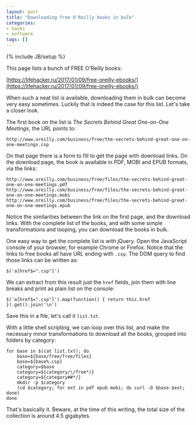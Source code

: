 ```yaml
---
layout: post
title: "Downloading free O'Reilly books in bulk"
categories:
- hacks
- software
tags: []
---
```

{% include JB/setup %}

This page lists a bunch of FREE O'Reilly books:

[https://lifehacker.ru/2017/01/09/free-oreilly-ebooks/](https://lifehacker.ru/2017/01/09/free-oreilly-ebooks/)

When such a neat list is available,
downloading them in bulk can become very easy sometimes.
Luckily that is indeed the case for this list.
Let's take a closer look.

The first book on the list is *The Secrets Behind Great One-on-One Meetings*,
the URL points to:

    http://www.oreilly.com/business/free/the-secrets-behind-great-one-on-one-meetings.csp

On that page there is a form to fill to get the page with download links.
On the download page, the book is available in PDF, MOBI and EPUB formats,
via the links:

    http://www.oreilly.com/business/free/files/the-secrets-behind-great-one-on-one-meetings.pdf
    http://www.oreilly.com/business/free/files/the-secrets-behind-great-one-on-one-meetings.mobi
    http://www.oreilly.com/business/free/files/the-secrets-behind-great-one-on-one-meetings.epub

Notice the similarities between the link on the first page,
and the download links.
With the complete list of the books,
and with some simple transformations and looping,
you can download the books in bulk.

One easy way to get the complete list is with jQuery.
Open the JavaScript console of your browser,
for example Chrome or Firefox.
Notice that the links to free books all have URL ending with `.csp`.
The DOM query to find those links can be written as:

    $('a[href$=".csp"]')

We can extract from this result just the `href` fields,
join them with line breaks and print as plain list on the console:

    $('a[href$=".csp"]').map(function() { return this.href }).get().join('\n')

Save this in a file, let's call it `list.txt`.

With a little shell scripting,
we can loop over this list,
and make the necessary minor transformations to download all the books,
grouped into folders by category:

    for base in $(cat list.txt); do
        base=${base/free/free/files}
        base=${base%.csp}
        category=$base
        category=${category/\/free*/}
        category=${category##*/}
        mkdir -p $category
        (cd $category; for ext in pdf epub mobi; do curl -O $base.$ext; done)
    done

That's basically it. Beware, at the time of this writing,
the total size of the collection is around 4.5 gigabytes.
